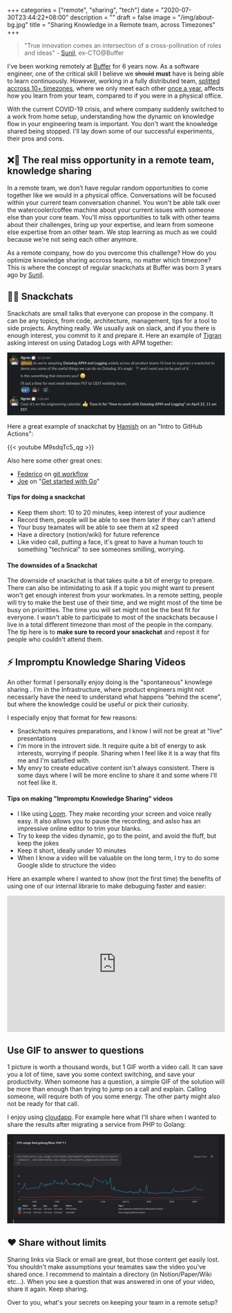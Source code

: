 +++
categories = ["remote", "sharing", "tech"]
date = "2020-07-30T23:44:22+08:00"
description = ""
draft = false
image = "/img/about-bg.jpg"
title = "Sharing Knowledge in a Remote team, across Timezones"
+++


> "True innovation comes an intersection of a cross-pollination of roles and ideas" - [Sunil](https://twitter.com/sunils34/), ex-CTO@Buffer


I've been working remotely at [Buffer](https://buffer.com) for 6 years now. As a software engineer, one of the critical skill I believe we ~~should~~ **must** have is being able to learn continuously. However, working in a fully distributed team, [splitted accross 10+ timezones](https://timezone.io/team/buffer), where we only meet each other [once a year](https://joel.is/the-power-of-company-retreats/), affects how you learn from your team, compared to if you were in a physical office.


With the current COVID-19 crisis, and where company suddenly switched to a work from home setup, understanding how the dynamic on knowledge flow in your engineering team is important. You don't want the knowledge shared being stopped.  I'll lay down some of our successful experiments, their pros and cons. 

## ❌🧠 The real miss opportunity in a remote team, knowledge sharing
In a remote team, we don’t have regular random opportunities to come together like we would in a physical office. Conversations will be focused within your current team conversation channel. You won't be able talk over the watercooler/coffee machine about your current issues with someone else than your core team.  You'll miss opportunities to talk with other teams about their challenges, bring up your expertise, and learn from someone else expertise from an other team. We stop learning as much as we could because we're not seing each other anymore. 

As a remote company, how do you overcome this challenge? How do you optimize knowledge sharing accross teams, no matter which timezone?
This is where the concept of regular snackchats at Buffer was born 3 years ago by [Sunil](https://twitter.com/sunils34/).


## 🍴💬 Snackchats

Snackchats are small talks that everyone can propose in the company. It can be any topics, from code, architecture, management, tips for a tool to side projects.  Anything really. We usually ask on slack, and if you  there is enough interest, you commit to it and prepare it. 
Here an example of [Tigran](https://tik.dev) asking interest on using Datadog Logs with APM together: 

![Snackchat Tigran asks interest](/img/snackchat-tigran-asks.png)

Here a great example of snackchat by [Hamish](https://hami.sh) on an "Intro to GitHub Actions":

{{< youtube M9sdqTc5_qg >}}

Also here some other great ones: 
- [Federico](https://twitter.com/federicoweber) on [git workflow](https://overflow.buffer.com/2018/06/08/snackchat-may-31-product-oriented-git-workflow/) 
- [Joe](https://joebirch.co) on "[Get started with Go](https://www.youtube.com/watch?v=j7OCVQD97WE)"

#### Tips for doing a snackchat
- Keep them short: 10 to 20 minutes, keep interest of your audience
- Record them, people will be able to see them later if they can't attend
- Your busy teamates will be able to see them at x2 speed
- Have a directory (notion/wiki) for future reference
- Like video call, putting a face, it's great to have a human touch to something "technical" to see someones smilling, worrying. 

#### The downsides of a Snackchat
The downside of snackchat is that takes quite a bit of energy to prepare. There can also be intimidating to ask if a topic you might want to present won't get enough interest from your workmates.
In a remote setting, people will try to make the best use of their time, and we might most of the time be busy on prioritties. The time you will set might not be the best fit for everyone. I wasn't able to participate to most of the snackchats because I live in a total different timezone than most of the people in the company. The tip here is to **make sure to record your snackchat** and repost it for people who couldn't attend them.

## ⚡️ Impromptu Knowledge Sharing Videos
An other format I personally enjoy doing is the "spontaneous" knowlege sharing . I'm in the Infrastructure, where product engineers might not necessarly have the need to understand what happens "behind the scene", but where the knowledge could be useful or pick their curiosity.

I especially enjoy that format for few reasons: 
- Snackchats requires preparations, and I know I will not be great at "live" presentations
- I'm more in the introvert side.  It require quite a bit of energy to ask interests, worrying if people. Sharing when I feel like it is a way that fits me and I'm satisfied with.
- My envy to create educative content isn't always consistent. There is some days where I will be more encline to share it and some where I'll not feel like it.

#### Tips on making "Impromptu Knowledge Sharing" videos
- I like using [Loom](https://www.loom.com). They make recording your screen and voice really easy. It also allows you to pause the recording, and aslso has an impressive online editor to trim your blanks.
- Try to keep the video dynamic, go to the point, and avoid the fluff, but keep the jokes
- Keep it short, ideally under 10 minutes
- When I know a video will be valuable on the long term, I try to do some Google slide to structure the video

Here an example where I wanted to show (not the first time) the benefits of using one of our internal librarie to make debuguing faster and easier: 
<div style="position: relative; padding-bottom: 62.5%; height: 0;"><iframe src="https://www.loom.com/embed/4a8605bdc5674ad3a551a37bfac09f3a" frameborder="0" webkitallowfullscreen mozallowfullscreen allowfullscreen style="position: absolute; top: 0; left: 0; width: 100%; height: 100%;"></iframe></div>


## Use GIF to answer to questions
1 picture is worth a thousand words, but 1 GIF worth a video call. It can save you a lot of time, save you some context switching, and save your productivity. When someone has a question, a simple GIF of the solution will be more than enough than trying to jump on a call and explain. Calling someone, will require both of you some energy. The other party might also not be ready for that call. 

I enjoy using [cloudapp](https://www.getcloudapp.com/). For example here what I'll share when I wanted to share the results after migrating a service from PHP to Golang:

![PHP vs Golang CPU usage](/img/go-vs-php-cpu.gif)

## ❤️ Share without limits
Sharing links via Slack or email are great, but those content get easily lost. You shouldn't make assumptions your teamates saw the video you've shared once. I recommend to maintain a directory (in Notion/Paper/Wiki etc...). When you see a question that was answered in one of your video, share it again. Keep sharing. 

Over to you, what's your secrets on keeping your team in a remote setup? 
